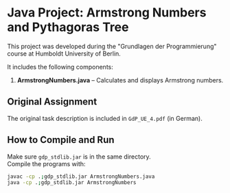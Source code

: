 # Java Project: Armstrong Numbers and Pythagoras Tree

This project was developed during the "Grundlagen der Programmierung" course at Humboldt University of Berlin.

It includes the following components:

1. **ArmstrongNumbers.java** – Calculates and displays Armstrong numbers.

## Original Assignment

The original task description is included in `GdP_UE_4.pdf` (in German).

## How to Compile and Run

Make sure `gdp_stdlib.jar` is in the same directory.  
Compile the programs with:

```bash
javac -cp .;gdp_stdlib.jar ArmstrongNumbers.java 
java -cp .;gdp_stdlib.jar ArmstrongNumbers
```
